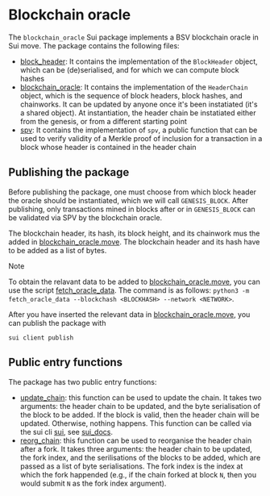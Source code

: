 # Blockchain oracle

The `blockchain_oracle` Sui package implements a BSV blockchain oracle in Sui move.
The package contains the following files:
- [block_header](./sources/block_header.move): It contains the implementation of the `BlockHeader` object, which can be (de)serialised, and for which we can compute block hashes
- [blockchain_oracle](./sources//blockchain_oracle.move): It contains the implementation of the `HeaderChain` object, which is the sequence of block headers, block hashes, and chainworks. It can be updated by anyone once it's been instatiated (it's a shared object). At instantiation, the header chain be instatiated either from the genesis, or from a different starting point
- [spv](./sources/spv.move): It contains the implementation of `spv`, a public function that can be used to verify validity of a Merkle proof of inclusion for a transaction in a block whose header is contained in the header chain

## Publishing the package

Before publishing the package, one must choose from which block header the oracle should be instantiated, which we will call `GENESIS_BLOCK`.
After publishing, only transactions mined in blocks after or in `GENESIS_BLOCK` can be validated via SPV by the blockchain oracle.

The blockchain header, its hash, its block height, and its chainwork mus the added in [blockchain_oracle.move](../move/oracle/sources/blockchain_oracle.move#L12).
The blockchain header and its hash have to be added as a list of bytes.

> [!NOTE]
> To obtain the relavant data to be added to [blockchain_oracle.move](../move/oracle/sources/blockchain_oracle.move#L12), you can use the script [fetch_oracle_data](../cli/bsv/fetch_oracle_data.py). The command is as follows: `python3 -m fetch_oracle_data --blockchash <BLOCKHASH> --network <NETWORK>`.

After you have inserted the relevant data in [blockchain_oracle.move](../move/oracle/sources/blockchain_oracle.move#L12), you can publish the package with

```
sui client publish
```

## Public entry functions

The package has two public entry functions:

- [update_chain](../move/oracle/sources/blockchain_oracle.move#L105): this function can be used to update the chain. It takes two arguments: the header chain to be updated, and the byte serialisation of the block to be added. If the block is valid, then the header chain will be updated. Otherwise, nothing happens. This function can be called via the sui cli [sui](../cli/sui/), see [sui_docs](../docs/sui.md). 
- [reorg_chain](../move/oracle/sources/blockchain_oracle.move#L123): this function can be used to reorganise the header chain after a fork. It takes three arguments: the header chain to be updated, the fork index, and the serilisations of the blocks to be added, which are passed as a list of byte serialisations. The fork index is the index at which the fork happended (e.g., if the chain forked at block `N`, then you would submit `N` as the fork index argument).
